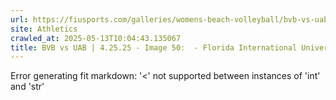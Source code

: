 ```yaml
---
url: https://fiusports.com/galleries/womens-beach-volleyball/bvb-vs-uab-4-25-25/image-50/357/62849
site: Athletics
crawled_at: 2025-05-13T10:04:43.135067
title: BVB vs UAB | 4.25.25 - Image 50:  - Florida International University
---
```


Error generating fit markdown: '<' not supported between instances of 'int' and 'str'